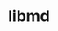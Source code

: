 ---
title: "libmd"
layout: cache
categories: [package, v0.18.1]
meta: {"versions": ["1.0.4"], "compilers": ["gcc@=7.3.1", "gcc@=7.5.0", "gcc@=8.4.0"], "oss": ["amzn2", "ubuntu18.04"], "platforms": ["linux"], "targets": ["aarch64", "graviton2", "x86_64", "x86_64_v3", "x86_64_v4"], "stacks": ["aws-ahug", "aws-ahug-aarch64", "aws-isc", "aws-isc-aarch64", "build_systems", "data-vis-sdk", "e4s", "radiuss", "root", "tutorial"], "num_specs": 6, "num_specs_by_stack": {"e4s": 1, "build_systems": 1, "tutorial": 2, "radiuss": 1, "data-vis-sdk": 1, "root": 6, "aws-isc": 2, "aws-ahug": 2, "aws-isc-aarch64": 2, "aws-ahug-aarch64": 2}}
spec_details: [{"hash": "llu53coteiredy5c6ofn56usb3uhoubq", "compiler": "gcc@=7.5.0", "versions": ["1.0.4"], "os": "ubuntu18.04", "platform": "linux", "target": "x86_64", "variants": [], "stacks": ["e4s", "build_systems", "tutorial", "radiuss", "data-vis-sdk", "root"], "size": "-", "tarball": "https://binaries.spack.io/releases/v0.18.1/build_cache/linux-ubuntu18.04-x86_64/gcc-7.5.0/libmd-1.0.4/linux-ubuntu18.04-x86_64-gcc-7.5.0-libmd-1.0.4-llu53coteiredy5c6ofn56usb3uhoubq.spack"}, {"hash": "gctamhy5v7w3d3i6phddjlb34ofm7e3k", "compiler": "gcc@=7.3.1", "versions": ["1.0.4"], "os": "amzn2", "platform": "linux", "target": "x86_64_v4", "variants": [], "stacks": ["aws-isc", "root", "aws-ahug"], "size": "-", "tarball": "https://binaries.spack.io/releases/v0.18.1/build_cache/linux-amzn2-x86_64_v4/gcc-7.3.1/libmd-1.0.4/linux-amzn2-x86_64_v4-gcc-7.3.1-libmd-1.0.4-gctamhy5v7w3d3i6phddjlb34ofm7e3k.spack"}, {"hash": "2zvbc53hjhaw3wpxslfpq6kvq57thjgy", "compiler": "gcc@=7.3.1", "versions": ["1.0.4"], "os": "amzn2", "platform": "linux", "target": "graviton2", "variants": [], "stacks": ["aws-isc-aarch64", "aws-ahug-aarch64", "root"], "size": "-", "tarball": "https://binaries.spack.io/releases/v0.18.1/build_cache/linux-amzn2-graviton2/gcc-7.3.1/libmd-1.0.4/linux-amzn2-graviton2-gcc-7.3.1-libmd-1.0.4-2zvbc53hjhaw3wpxslfpq6kvq57thjgy.spack"}, {"hash": "tivjdswnojpoa3oxsqjy2o6lxwyybyag", "compiler": "gcc@=7.3.1", "versions": ["1.0.4"], "os": "amzn2", "platform": "linux", "target": "aarch64", "variants": [], "stacks": ["aws-isc-aarch64", "aws-ahug-aarch64", "root"], "size": "-", "tarball": "https://binaries.spack.io/releases/v0.18.1/build_cache/linux-amzn2-aarch64/gcc-7.3.1/libmd-1.0.4/linux-amzn2-aarch64-gcc-7.3.1-libmd-1.0.4-tivjdswnojpoa3oxsqjy2o6lxwyybyag.spack"}, {"hash": "clgjis3mdrrx7vzcfod5g7tond2zztlc", "compiler": "gcc@=7.3.1", "versions": ["1.0.4"], "os": "amzn2", "platform": "linux", "target": "x86_64_v3", "variants": [], "stacks": ["aws-isc", "root", "aws-ahug"], "size": "-", "tarball": "https://binaries.spack.io/releases/v0.18.1/build_cache/linux-amzn2-x86_64_v3/gcc-7.3.1/libmd-1.0.4/linux-amzn2-x86_64_v3-gcc-7.3.1-libmd-1.0.4-clgjis3mdrrx7vzcfod5g7tond2zztlc.spack"}, {"hash": "xr5qbzscmogzhysf6idmduikoop3so7c", "compiler": "gcc@=8.4.0", "versions": ["1.0.4"], "os": "ubuntu18.04", "platform": "linux", "target": "x86_64", "variants": [], "stacks": ["tutorial", "root"], "size": "-", "tarball": "https://binaries.spack.io/releases/v0.18.1/build_cache/linux-ubuntu18.04-x86_64/gcc-8.4.0/libmd-1.0.4/linux-ubuntu18.04-x86_64-gcc-8.4.0-libmd-1.0.4-xr5qbzscmogzhysf6idmduikoop3so7c.spack"}]
---